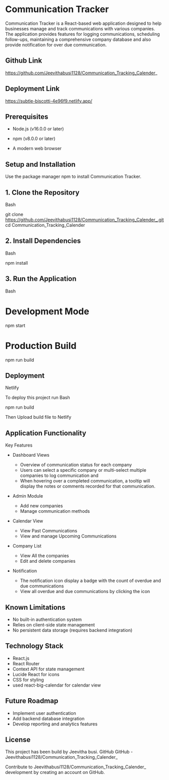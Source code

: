 # Communication Tracker

Communication Tracker is a React-based web application designed to help businesses manage and track communications with various companies. The application provides features for logging communications, scheduling follow-ups, maintaining a comprehensive company database and also provide notification for over due communication.

## Github Link
https://github.com/Jeevithabusi1128/Communication_Tracking_Calender_

## Deployment Link
https://subtle-biscotti-4e96f9.netlify.app/

## Prerequisites
* Node.js (v16.0.0 or later)

* npm (v8.0.0 or later)

* A modern web browser

## Setup and Installation

Use the package manager npm to install Communication Tracker.

## 1. Clone the Repository

Bash

git clone https://github.com/Jeevithabusi1128/Communication_Tracking_Calender_.git
cd Communication_Tracking_Calender

## 2. Install Dependencies

Bash

npm install
## 3. Run the Application
Bash

# Development Mode
npm start

# Production Build
npm run build

## Deployment

Netlify

To deploy this project run
Bash

npm run build

Then Upload build file to Netlify

## Application Functionality

Key Features

* Dashboard Views
    * Overview of communication status for each company
    * Users can select a specific company or multi-select multiple companies to log communication and 
    * When hovering over a completed communication, a tooltip will display the notes or comments recorded for that communication.

* Admin Module
    * Add new companies
    * Manage communication methods

* Calendar View
    * View Past Communications
    * View and manage Upcoming Communications
   
* Company List
    * View All the companies
    * Edit and delete companies

* Notification
    * The notification icon display a badge with the count of overdue and due communications
    * View all overdue and due communications by clicking the icon

## Known Limitations
* No built-in authentication system
* Relies on client-side state management
* No persistent data storage (requires backend integration)

## Technology Stack
* React.js
* React Router
* Context API for state management
* Lucide React for icons
* CSS for styling
* used react-big-calendar for calendar view

## Future Roadmap
* Implement user authentication
* Add backend database integration
* Develop reporting and analytics features


## License
This project has been build by Jeevitha busi.
GitHub
GitHub - Jeevithabusi1128/Communication_Tracking_Calender_

Contribute to Jeevithabusi1128/Communication_Tracking_Calender_ development by creating an account on GitHub.


